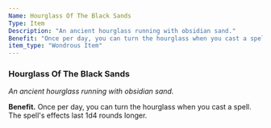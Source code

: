 ```yaml
---
Name: Hourglass Of The Black Sands
Type: Item
Description: "An ancient hourglass running with obsidian sand."
Benefit: "Once per day, you can turn the hourglass when you cast a spell. The spell's effects last 1d4 rounds longer."
item_type: "Wondrous Item"
---
```


### Hourglass Of The Black Sands

_An ancient hourglass running with obsidian sand._

**Benefit.** Once per day, you can turn the hourglass when you cast a spell. The spell's effects last 1d4 rounds longer.

